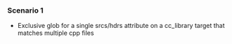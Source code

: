 ### Scenario 1

- Exclusive glob for a single srcs/hdrs attribute on a cc_library target that matches multiple cpp files

